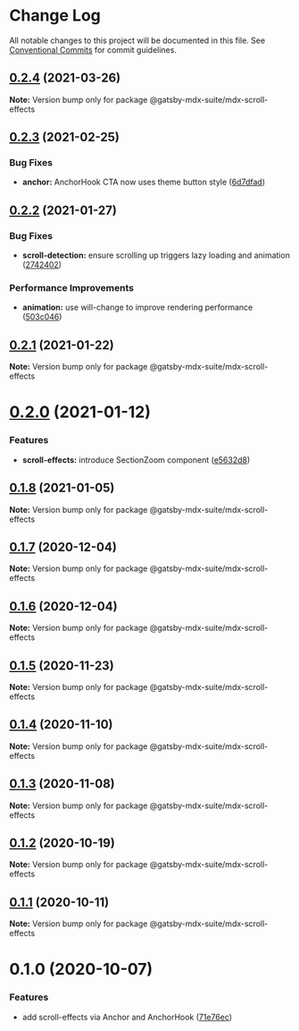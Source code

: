 # Change Log

All notable changes to this project will be documented in this file.
See [Conventional Commits](https://conventionalcommits.org) for commit guidelines.

## [0.2.4](https://github.com/axe312ger/gatsby-mdx-suite/compare/@gatsby-mdx-suite/mdx-scroll-effects@0.2.3...@gatsby-mdx-suite/mdx-scroll-effects@0.2.4) (2021-03-26)

**Note:** Version bump only for package @gatsby-mdx-suite/mdx-scroll-effects





## [0.2.3](https://github.com/axe312ger/gatsby-mdx-suite/compare/@gatsby-mdx-suite/mdx-scroll-effects@0.2.2...@gatsby-mdx-suite/mdx-scroll-effects@0.2.3) (2021-02-25)


### Bug Fixes

* **anchor:** AnchorHook CTA now uses theme button style ([6d7dfad](https://github.com/axe312ger/gatsby-mdx-suite/commit/6d7dfadf15834f99682b8d1d6b673f4d1dbd55c9))





## [0.2.2](https://github.com/axe312ger/gatsby-mdx-suite/compare/@gatsby-mdx-suite/mdx-scroll-effects@0.2.1...@gatsby-mdx-suite/mdx-scroll-effects@0.2.2) (2021-01-27)


### Bug Fixes

* **scroll-detection:** ensure scrolling up triggers lazy loading and animation ([2742402](https://github.com/axe312ger/gatsby-mdx-suite/commit/27424028b96fd691b4dcd644a461797e3f272a97))


### Performance Improvements

* **animation:** use will-change to improve rendering performance ([503c046](https://github.com/axe312ger/gatsby-mdx-suite/commit/503c04634fb54b939c377e70eba29c0263b458e5))





## [0.2.1](https://github.com/axe312ger/gatsby-mdx-suite/compare/@gatsby-mdx-suite/mdx-scroll-effects@0.2.0...@gatsby-mdx-suite/mdx-scroll-effects@0.2.1) (2021-01-22)

**Note:** Version bump only for package @gatsby-mdx-suite/mdx-scroll-effects





# [0.2.0](https://github.com/axe312ger/gatsby-mdx-suite/compare/@gatsby-mdx-suite/mdx-scroll-effects@0.1.8...@gatsby-mdx-suite/mdx-scroll-effects@0.2.0) (2021-01-12)


### Features

* **scroll-effects:** introduce SectionZoom component ([e5632d8](https://github.com/axe312ger/gatsby-mdx-suite/commit/e5632d88142f2f4052a5063a9821a6ed9b2eddda))





## [0.1.8](https://github.com/axe312ger/gatsby-mdx-suite/compare/@gatsby-mdx-suite/mdx-scroll-effects@0.1.7...@gatsby-mdx-suite/mdx-scroll-effects@0.1.8) (2021-01-05)

**Note:** Version bump only for package @gatsby-mdx-suite/mdx-scroll-effects





## [0.1.7](https://github.com/axe312ger/gatsby-mdx-suite/compare/@gatsby-mdx-suite/mdx-scroll-effects@0.1.6...@gatsby-mdx-suite/mdx-scroll-effects@0.1.7) (2020-12-04)

**Note:** Version bump only for package @gatsby-mdx-suite/mdx-scroll-effects





## [0.1.6](https://github.com/axe312ger/gatsby-mdx-suite/compare/@gatsby-mdx-suite/mdx-scroll-effects@0.1.5...@gatsby-mdx-suite/mdx-scroll-effects@0.1.6) (2020-12-04)

**Note:** Version bump only for package @gatsby-mdx-suite/mdx-scroll-effects





## [0.1.5](https://github.com/axe312ger/gatsby-mdx-suite/compare/@gatsby-mdx-suite/mdx-scroll-effects@0.1.4...@gatsby-mdx-suite/mdx-scroll-effects@0.1.5) (2020-11-23)

**Note:** Version bump only for package @gatsby-mdx-suite/mdx-scroll-effects





## [0.1.4](https://github.com/axe312ger/gatsby-mdx-suite/compare/@gatsby-mdx-suite/mdx-scroll-effects@0.1.3...@gatsby-mdx-suite/mdx-scroll-effects@0.1.4) (2020-11-10)

**Note:** Version bump only for package @gatsby-mdx-suite/mdx-scroll-effects





## [0.1.3](https://github.com/axe312ger/gatsby-mdx-suite/compare/@gatsby-mdx-suite/mdx-scroll-effects@0.1.2...@gatsby-mdx-suite/mdx-scroll-effects@0.1.3) (2020-11-08)

**Note:** Version bump only for package @gatsby-mdx-suite/mdx-scroll-effects





## [0.1.2](https://github.com/axe312ger/gatsby-mdx-suite/compare/@gatsby-mdx-suite/mdx-scroll-effects@0.1.1...@gatsby-mdx-suite/mdx-scroll-effects@0.1.2) (2020-10-19)

**Note:** Version bump only for package @gatsby-mdx-suite/mdx-scroll-effects





## [0.1.1](https://github.com/axe312ger/gatsby-mdx-suite/compare/@gatsby-mdx-suite/mdx-scroll-effects@0.1.0...@gatsby-mdx-suite/mdx-scroll-effects@0.1.1) (2020-10-11)

**Note:** Version bump only for package @gatsby-mdx-suite/mdx-scroll-effects





# 0.1.0 (2020-10-07)


### Features

* add scroll-effects via Anchor and AnchorHook ([71e76ec](https://github.com/axe312ger/gatsby-mdx-suite/commit/71e76ec1f6e2da39e0b584523b332ca2a7479cd9))
